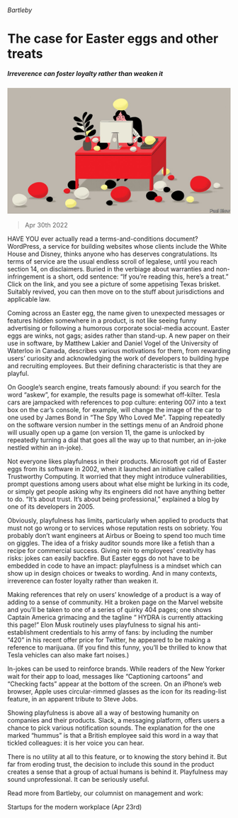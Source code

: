 ###### Bartleby

# The case for Easter eggs and other treats 

##### Irreverence can foster loyalty rather than weaken it 

![image](images/20220430_WBD003_0.jpg) 

> Apr 30th 2022 

HAVE YOU ever actually read a terms-and-conditions document? WordPress, a service for building websites whose clients include the White House and Disney, thinks anyone who has deserves congratulations. Its terms of service are the usual endless scroll of legalese, until you reach section 14, on disclaimers. Buried in the verbiage about warranties and non-infringement is a short, odd sentence: “If you’re reading this, here’s a treat.” Click on the link, and you see a picture of some appetising Texas brisket. Suitably revived, you can then move on to the stuff about jurisdictions and applicable law.

Coming across an Easter egg, the name given to unexpected messages or features hidden somewhere in a product, is not like seeing funny advertising or following a humorous corporate social-media account. Easter eggs are winks, not gags; asides rather than stand-up. A new paper on their use in software, by Matthew Lakier and Daniel Vogel of the University of Waterloo in Canada, describes various motivations for them, from rewarding users’ curiosity and acknowledging the work of developers to building hype and recruiting employees. But their defining characteristic is that they are playful.


On Google’s search engine, treats famously abound: if you search for the word “askew”, for example, the results page is somewhat off-kilter. Tesla cars are jampacked with references to pop culture: entering 007 into a text box on the car’s console, for example, will change the image of the car to one used by James Bond in “The Spy Who Loved Me”. Tapping repeatedly on the software version number in the settings menu of an Android phone will usually open up a game (on version 11, the game is unlocked by repeatedly turning a dial that goes all the way up to that number, an in-joke nestled within an in-joke).

Not everyone likes playfulness in their products. Microsoft got rid of Easter eggs from its software in 2002, when it launched an initiative called Trustworthy Computing. It worried that they might introduce vulnerabilities, prompt questions among users about what else might be lurking in its code, or simply get people asking why its engineers did not have anything better to do. “It’s about trust. It’s about being professional,” explained a blog by one of its developers in 2005.

Obviously, playfulness has limits, particularly when applied to products that must not go wrong or to services whose reputation rests on sobriety. You probably don’t want engineers at Airbus or Boeing to spend too much time on giggles. The idea of a frisky auditor sounds more like a fetish than a recipe for commercial success. Giving rein to employees’ creativity has risks: jokes can easily backfire. But Easter eggs do not have to be embedded in code to have an impact: playfulness is a mindset which can show up in design choices or tweaks to wording. And in many contexts, irreverence can foster loyalty rather than weaken it.

Making references that rely on users’ knowledge of a product is a way of adding to a sense of community. Hit a broken page on the Marvel website and you’ll be taken to one of a series of quirky 404 pages; one shows Captain America grimacing and the tagline “ HYDRA is currently attacking this page!” Elon Musk routinely uses playfulness to signal his anti-establishment credentials to his army of fans: by including the number “420” in his recent offer price for Twitter, he appeared to be making a reference to marijuana. (If you find this funny, you’ll be thrilled to know that Tesla vehicles can also make fart noises.)

In-jokes can be used to reinforce brands. While readers of the New Yorker wait for their app to load, messages like “Captioning cartoons” and “Checking facts” appear at the bottom of the screen. On an iPhone’s web browser, Apple uses circular-rimmed glasses as the icon for its reading-list feature, in an apparent tribute to Steve Jobs.

Showing playfulness is above all a way of bestowing humanity on companies and their products. Slack, a messaging platform, offers users a chance to pick various notification sounds. The explanation for the one marked “hummus” is that a British employee said this word in a way that tickled colleagues: it is her voice you can hear.

There is no utility at all to this feature, or to knowing the story behind it. But far from eroding trust, the decision to include this sound in the product creates a sense that a group of actual humans is behind it. Playfulness may sound unprofessional. It can be seriously useful.

Read more from Bartleby, our columnist on management and work:

Startups for the modern workplace (Apr 23rd)


